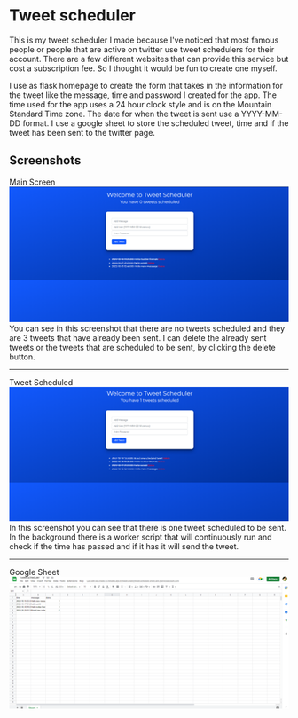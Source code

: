 # Tweet scheduler

This is my tweet scheduler I made because I've noticed that most famous people or people that are active on twitter use tweet schedulers for their account. There are a few different websites that can provide this service but cost a subscription fee. So I thought it would be fun to create one myself.

I use as flask homepage to create the form that takes in the information for the tweet like the message, time and password I created for the app. The time used for the app uses a 24 hour clock style and is on the Mountain Standard Time zone. The date for when the tweet is sent use a YYYY-MM-DD format. I use a google sheet to store the scheduled tweet, time and if the tweet has been sent to the twitter page.

## Screenshots

Main Screen
![Main Screen](/screenshots/main.png?raw=true)
You can see in this screenshot that there are no tweets scheduled and they are 3 tweets that have already been sent. I can delete the already sent tweets or the tweets that are scheduled to be sent, by clicking the delete button.

---

Tweet Scheduled
![Tweet Scheduled](/screenshots/tweetscheduled.png?raw=true)
In this screenshot you can see that there is one tweet scheduled to be sent. In the background there is a worker script that will continuously run and check if the time has passed and if it has it will send the tweet.

---

Google Sheet
![Google Sheet](/screenshots/googlesheet.png?raw=true)
